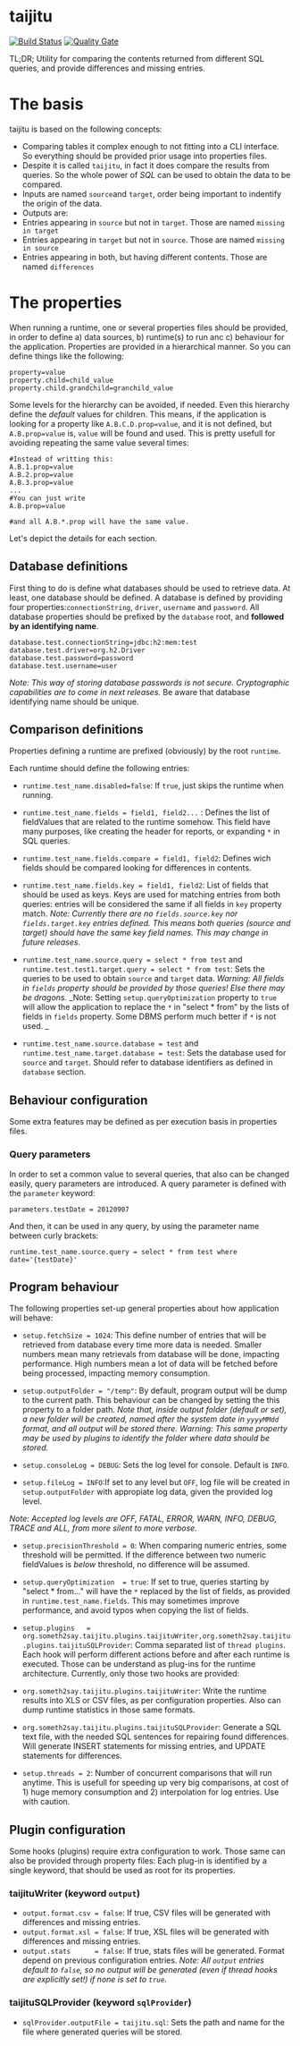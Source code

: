 # taijitu
[![Build Status](https://travis-ci.org/someth2say/taijitu.svg?branch=master)](https://travis-ci.org/someth2say/taijitu)
[![Quality Gate](https://sonarqube.com/api/badges/measure?key=org.someth2say.taijitu%3Aroot&metric=alert_status)](https://sonarqube.com/dashboard?id=org.someth2say.taijitu%3Aroot)

TL;DR;
Utility for comparing the contents returned from different SQL queries, and provide differences and missing entries.

# The basis
taijitu is based on the following concepts:
- Comparing tables it complex enough to not fitting into a CLI interface. So everything should be provided prior usage into properties files.
- Despite it is called `taijitu`, in fact it does compare the results from queries. So the whole power of _SQL_ can be used to obtain the data to be compared.
- Inputs are named `source`and `target`, order being important to indentify the origin of the data. 
- Outputs are:
 - Entries appearing in `source` but not in `target`. Those are named `missing in target`
 - Entries appearing in `target` but not in `source`. Those are named `missing in source`
 - Entries appearing in both, but having different contents. Those are named `differences`

# The properties
When running a runtime, one or several properties files should be provided, in order to define a) data sources, b) runtime(s) to run anc c) behaviour for the application.
Properties are provided in a hierarchical manner. So you can define things like the following:
```
property=value
property.child=child_value
property.child.grandchild=granchild_value
```
Some levels for the hierarchy can be avoided, if needed.
Even this hierarchy define the _default_ values for children. This means, if the application is looking for a property like `A.B.C.D.prop=value`, and it is not defined, but `A.B.prop=value` is, `value` will be found and used.
This is pretty usefull for avoiding repeating the same value several times:
```
#Instead of writting this:
A.B.1.prop=value
A.B.2.prop=value
A.B.3.prop=value
...
#You can just write
A.B.prop=value

#and all A.B.*.prop will have the same value.

```

Let's depict the details for each section.

## Database definitions
First thing to do is define what databases should be used to retrieve data. At least, one database should be defined.
A database is defined by providing four properties:`connectionString`, `driver`, `username` and `password`.
All database properties should be prefixed by the `database` root, and **followed by an identifying name**.
```
database.test.connectionString=jdbc:h2:mem:test
database.test.driver=org.h2.Driver
database.test.password=password
database.test.username=user
```
_Note: This way of storing database passwords is not secure. Cryptographic capabilities are to come in next releases._
Be aware that database identifying name should be unique.

## Comparison definitions
Properties defining a runtime are prefixed (obviously) by the root `runtime`.

Each runtime should define the following entries:

- `runtime.test_name.disabled=false`: If `true`, just skips the runtime when running.

- `runtime.test_name.fields = field1, field2...` : Defines the list of fieldValues that are related to the runtime somehow.
This field have many purposes, like creating the header for reports, or expanding `*` in SQL queries.

- `runtime.test_name.fields.compare = field1, field2`: Defines wich fields should be compared looking for differences in contents.

- `runtime.test_name.fields.key = field1, field2`: List of fields that should be used as keys.
Keys are used for matching entries from both queries: entries will be considered the same if all fields in `key` property match.
_Note: Currently there are no `fields.source.key` nor `fields.target.key` entries defined. This means both queries (source and target) should have the same key field names.
This may change in future releases._

- `runtime.test_name.source.query = select * from test` and `runtime.test.test1.target.query = select * from test`: Sets the queries to be used to obtain `source` and `target` data.
_Warning: All fields in `fields` property should be provided by those queries! Else there may be dragons._
_Note: Setting `setup.queryOptimization` property to `true`  will allow the application to replace the `*` in "select * from" by the lists of fields in `fields` property.
Some DBMS perform much better if `*` is not used. _

- `runtime.test_name.source.database = test` and `runtime.test_name.target.database = test`: Sets the database used for `source` and `target`.
Should refer to database identifiers as defined in `database` section.

## Behaviour configuration
Some extra features may be defined as per execution basis in properties files.

### Query parameters
In order to set a common value to several queries, that also can be changed easily, query parameters are introduced.
A query parameter is defined with the `parameter` keyword:
```
parameters.testDate = 20120907
```
And then, it can be used in any query, by using the parameter name between curly brackets:
```
runtime.test_name.source.query = select * from test where date='{testDate}'
```

## Program behaviour
The following properties set-up general properties about how application will behave:

- `setup.fetchSize = 1024`: This define number of entries that will be retrieved from database every time more data is needed.
Smaller numbers mean many retrievals from database will be done, impacting performance. High numbers mean a lot of data will be fetched before being processed, impacting memory consumption.

- `setup.outputFolder = "/temp"`: By default, program output will be dump to the current path. This behaviour can be changed by setting the this property to a folder path.
_Note that, inside output folder (default or set), a new folder will be created, named after the system date in `yyyyMMdd` format, and all output will be stored there._
_Warning: This same property may be used by plugins to identify the folder where data should be stored._

- `setup.consoleLog = DEBUG`: Sets the log level for console. Default is `INFO`.

- `setup.fileLog = INFO`:If set to any level but `OFF`, log file will be created in `setup.outputFolder` with appropiate log data, given the provided log level.

 _Note: Accepted log levels are OFF, FATAL, ERROR, WARN, INFO, DEBUG, TRACE and ALL, from more silent to more verbose._

- `setup.precisionThreshold = 0`: When comparing numeric entries, some threshold will be permitted. If the difference between two numeric fieldValues is _below_ threshold, no difference will be assumed.

- `setup.queryOptimization  = true`: If set to true, queries starting by "select * from..." will have the `*` replaced by the list of fields, as provided in `runtime.test_name.fields`.
This may sometimes improve performance, and avoid typos when copying the list of fields.

- `setup.plugins   = org.someth2say.taijitu.plugins.taijituWriter,org.someth2say.taijitu.plugins.taijituSQLProvider`: Comma separated list of `thread plugins`.
Each hook will perform different actions before and after each runtime is executed. Those can be understand as plug-ins for the runtime architecture.
 Currently, only those two hooks are provided:
 - `org.someth2say.taijitu.plugins.taijituWriter`: Write the runtime results into XLS or CSV files, as per configuration properties.
 Also can dump runtime statistics in those same formats.
 - `org.someth2say.taijitu.plugins.taijituSQLProvider`: Generate a SQL text file, with the needed SQL sentences for repairing found differences.
 Will generate INSERT statements for missing entries, and UPDATE statements for differences.
 
- `setup.threads = 2`: Number of concurrent comparisons that will run anytime.
This is usefull for speeding up very big comparisons, at cost of 1) huge memory consumption and 2) interpolation for log entries.
Use with caution.

## Plugin configuration
Some hooks (plugins) require extra configuration to work. Those same can also be provided through property files:
Each plug-in is identified by a single keyword, that should be used as root for its properties.

### taijituWriter (keyword `output`)
- `output.format.csv = false`: If true, CSV files will be generated with differences and missing entries.
- `output.format.xsl = false`: If true, XSL files will be generated with differences and missing entries.
- `output.stats      = false`: If true, stats files will be generated. Format depend on previous configuration entries.
_Note: All `output` entries default to `false`, so no output will be generated (even if thread hooks are explicitly set!) if none is set to `true`._

### taijituSQLProvider (keyword `sqlProvider`)
- `sqlProvider.outputFile = taijitu.sql`: Sets the path and name for the file where generated queries will be stored.

